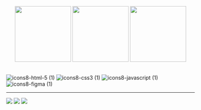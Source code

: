 <div align="center">
<img height="150em" src="https://github-readme-stats.vercel.app/api?username=javoxfps&show_icons=true&theme=radical&include_all_commits=true&count_private=false&hide_border=true"/> <img height="150em" src="https://github-readme-stats.vercel.app/api/top-langs/?username=javoxfps&layout=compact&langs_count=7&theme=radical&hide_border=true"/>
<img height="150em" src="https://github-profile-summary-cards.vercel.app/api/cards/profile-details?username=javoxfps&theme=radical"/> 
</div>
<div style="display: inline_block"><br>
</div>
  
![icons8-html-5 (1)](https://user-images.githubusercontent.com/97412434/155586433-60a6dfe2-28ac-4f4d-ac0d-8bd1262ee9ff.svg)
![icons8-css3 (1)](https://user-images.githubusercontent.com/97412434/155586627-c3078866-833f-4022-90bb-a5133cce86c7.svg)
![icons8-javascript (1)](https://user-images.githubusercontent.com/97412434/155586786-f8c5df76-d1e9-4f08-b0ff-8663ce6a1d4c.svg)
![icons8-figma (1)](https://user-images.githubusercontent.com/97412434/155587393-11c563c0-8d83-4b8c-acba-8acaec1d528f.svg)

  __________________________________________________
<div> 
  <a href="https://instagram.com/" target="_blank"><img src="https://img.shields.io/badge/-Instagram-%23E4405F?style=for-the-badge&logo=instagram&logoColor=white" target="_blank"></a>
 <a href="https://discord.com/972551598272299009" target="_blank"><img src="https://img.shields.io/badge/Discord-7289DA?style=for-the-badge&logo=discord&logoColor=white" target="_blank"></a> 
  <a href="mailto:javoxfps@gmail.com"><img src="https://img.shields.io/badge/-Gmail-%23333?style=for-the-badge&logo=gmail&logoColor=white" target="_blank"></a>

</div>
